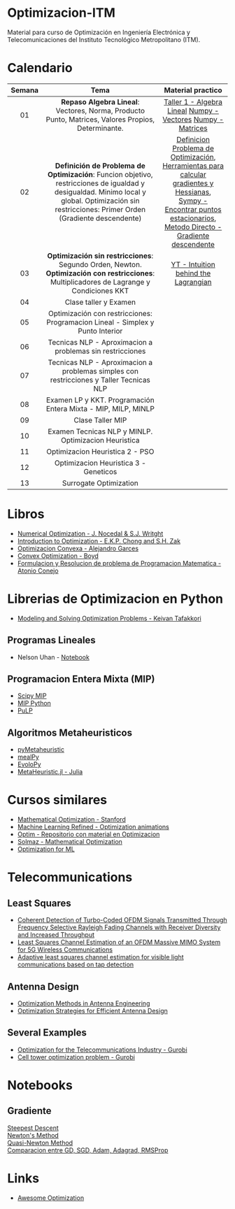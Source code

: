 # Optimizacion-ITM
Material para curso de Optimización en Ingeniería Electrónica y Telecomunicaciones del Instituto Tecnológico Metropolitano (ITM).

# Calendario
| Semana |                             Tema                              |                  Material practico |
| :-----------: | :--------------------------------------------------------------: |:----------------------------------------------------------------------------------------------------------------------------: | 
|      01       |  **Repaso Algebra Lineal**: Vectores, Norma, Producto Punto, Matrices, Valores Propios, Determinante.   |    [Taller 1 - Algebra Lineal](https://github.com/cgl-itm/Optimizacion-ITM/blob/main/Talleres/1_Taller_Algebra_Lineal.pdf) [Numpy - Vectores](https://github.com/cgl-itm/Optimizacion-ITM/blob/main/notebooks/00_Matrices_Numpy.ipynb) [Numpy - Matrices](https://github.com/cgl-itm/Optimizacion-ITM/blob/main/notebooks/00_Vectores_Numpy.ipynb)         | 
|      02       |  **Definición de Problema de Optimización**: Funcion objetivo, restricciones de igualdad y desigualdad. Minimo local y global. Optimización sin restricciones: Primer Orden (Gradiente descendente)    | [Definicion Problema de Optimización](https://github.com/cgl-itm/Optimizacion-ITM/blob/main/notebooks/01_FomulacionMatematica.ipynb), <br> [Herramientas para calcular gradientes y Hessianas](https://github.com/cgl-itm/Optimizacion-ITM/blob/main/notebooks/02_Graficas_Calculos.ipynb),<br> [Sympy - Encontrar puntos estacionarios](https://github.com/cgl-itm/Optimizacion-ITM/blob/main/notebooks/03_SymPy_GradienteHessiana.ipynb), <br> [Metodo Directo - Gradiente descendente](https://github.com/cgl-itm/Optimizacion-ITM/blob/main/notebooks/04_MetodosDirectos_Gradientes.ipynb) |
|      03       |  **Optimización sin restricciones**: Segundo Orden, Newton. <br> **Optimización con restricciones**: Multiplicadores de Lagrange y Condiciones KKT |   [YT - Intuition behind the Lagrangian](https://www.youtube.com/watch?v=GR4ff0dTLTw)   | 
|      04       |  Clase taller y Examen   |      | 
|      05       |  Optimización con restricciones: Programacion Lineal - Simplex  y Punto Interior|      | 
|      06       |  Tecnicas NLP - Aproximacion a problemas sin restricciones  |      | 
|      07       |  Tecnicas NLP - Aproximacion a problemas simples con restricciones y Taller Tecnicas NLP |      | 
|      08       |  Examen LP y KKT. Programación Entera Mixta - MIP, MILP, MINLP  |      | 
|      09       | Clase Taller  MIP  |      | 
|      10       |  Examen Tecnicas NLP y MINLP. Optimizacion Heuristica  |      | 
|      11       |  Optimizacion Heuristica 2 - PSO |      | 
|      12       |  Optimizacion Heuristica 3 - Geneticos |      | 
|      13       |  Surrogate Optimization |      | 

# Libros
* [Numerical Optimization - J. Nocedal & S.J. Writght](https://link.springer.com/content/pdf/10.1007/978-0-387-40065-5.pdf)
* [Introduction to Optimization - E.K.P. Chong and S.H. Zak](https://github.com/benjamincrom/optimization/blob/master/An%20Introduction%20to%20Optimization-%20E.%20Chong%2C%20S.%20Zak.pdf)
* [Optimizacion Convexa - Alejandro Garces](https://repositorio.utp.edu.co/bitstreams/4c8af0a3-0988-450c-9618-0bb9d8a04a27/download)
* [Convex Optimization - Boyd](https://web.stanford.edu/~boyd/cvxbook/)
* [Formulacion y Resolucion de problema de Programacion Matematica - Atonio Conejo](https://eco.mdp.edu.ar/cendocu/repositorio/00216.pdf)

# Librerias de Optimizacion en Python
* [Modeling and Solving Optimization Problems - Keivan Tafakkori](https://www.supplychaindataanalytics.com/modeling-and-solving-optimization-problems-in-python/)

## Programas Lineales
* Nelson Uhan - [Notebook](https://github.com/nelsonuhan/simplex)

## Programacion Entera Mixta (MIP)
* [Scipy MIP](https://docs.scipy.org/doc/scipy/reference/generated/scipy.optimize.milp.html)
* [MIP Python](https://python-mip.readthedocs.io/en/latest/examples.html)
* [PuLP](https://coin-or.github.io/pulp/CaseStudies/index.html)

## Algoritmos Metaheuristicos
* [pyMetaheuristic](https://github.com/Valdecy/pyMetaheuristic)
* [mealPy](https://github.com/thieu1995/mealpy)
* [EvoloPy](https://github.com/7ossam81/EvoloPy)
* [MetaHeuristic.jl - Julia](https://github.com/jmejia8/Metaheuristics.jl)
  
# Cursos similares
* [Mathematical Optimization - Stanford](https://web.stanford.edu/group/sisl/k12/optimization/#!index.md) 
* [Machine Learning Refined - Optimization animations](https://github.com/jermwatt/machine_learning_refined) 
* [Optim - Repositorio con material en Optimizacion](https://github.com/MerkulovDaniil/optim/tree/master)
* [Solmaz - Mathematical Optimization](https://solmaz.eng.uci.edu/Teaching/mae206.html)
* [Optimization for ML](https://www.lamsade.dauphine.fr/%7Ecroyer/teachOID.html)

# Telecommunications
## Least Squares 
* [Coherent Detection of Turbo-Coded OFDM Signals Transmitted Through Frequency Selective Rayleigh Fading Channels with Receiver Diversity and Increased Throughput](https://link.springer.com/article/10.1007/s11277-015-2303-8)
* [Least Squares Channel Estimation of an OFDM Massive MIMO System for 5G Wireless Communications](https://link.springer.com/chapter/10.1007/978-3-030-21009-0_43)
* [Adaptive least squares channel estimation for visible light communications based on tap detection](https://www.sciencedirect.com/science/article/pii/S0030401820302534)
  
## Antenna Design
* [Optimization Methods in Antenna Engineering
](https://link.springer.com/referenceworkentry/10.1007/978-981-4560-44-3_15)
* [Optimization Strategies for Efficient Antenna Design](https://link.springer.com/chapter/10.1007/978-3-030-51260-6_18)

## Several Examples
* [Optimization for the Telecommunications Industry -  Gurobi](https://www.gurobi.com/industry/optimization-for-the-telecommunications-industry/) <br>
* [Cell tower optimization problem - Gurobi](https://www.gurobi.com/jupyter_models/cell-tower-coverage-problem/)

# Notebooks
## Gradiente
[Steepest Descent](https://github.com/mkozturk/notebooks/blob/master/Rosenbrock%2C%20steepest%20descent.ipynb) <br>
[Newton's Method](https://github.com/mkozturk/notebooks/blob/master/Rosenbrock%2C%20Newton's%20method.ipynb) <br>
[Quasi-Newton Method](https://github.com/mkozturk/notebooks/blob/master/Rosenbrock%2C%20quasi-Newton%20methods.ipynb) <br>
[Comparacion entre GD, SGD, Adam, Adagrad, RMSProp](https://github.com/bradleyboyuyang/Gradient-Descent/blob/master/GD_visualization.ipynb)

# Links
* [Awesome Optimization](https://github.com/ebrahimpichka/awesome-optimization?tab=readme-ov-file#video-lectures-and-courses)
